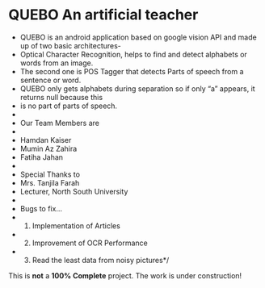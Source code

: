 # QUEBO An artificial teacher

 * QUEBO is an android application based on google vision API and made up of two basic architectures-
 * Optical Character Recognition, helps to find and detect alphabets or words from an image.
 * The second one is POS Tagger that detects Parts of speech from a sentence or word.
 * QUEBO only gets alphabets during separation so if only “a” appears, it returns null because this
 * is no part of parts of speech.
 *
 * Our Team Members are
 *
 * Hamdan Kaiser
 * Mumin Az Zahira
 * Fatiha Jahan
 *
 * Special Thanks to
 * Mrs. Tanjila Farah
 * Lecturer, North South University
 *
 * Bugs to fix...
 * 1. Implementation of Articles
 * 2. Improvement of OCR Performance
 * 3. Read the least data from noisy pictures*/
 
 
This is **not** a **100% Complete** project. The work is under construction!
